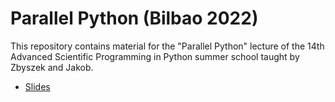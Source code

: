 # Parallel Python (Bilbao 2022)

This repository contains material for the "Parallel Python" lecture of the 14th Advanced Scientific Programming in Python summer school taught by Zbyszek and Jakob.

- [Slides](Parallel%20Python.ipynb)
